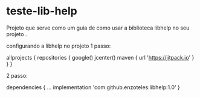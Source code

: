 # teste-lib-help
Projeto que serve como um guia de como usar a biblioteca libhelp no seu projeto .

configurando a libhelp no projeto
1 passo:

allprojects {
    repositories {
        google()
        jcenter()
        maven { url 'https://jitpack.io' }
    }
}

2 passo: 

dependencies {
  ...
  implementation 'com.github.enzoteles:libhelp:1.0'
}

